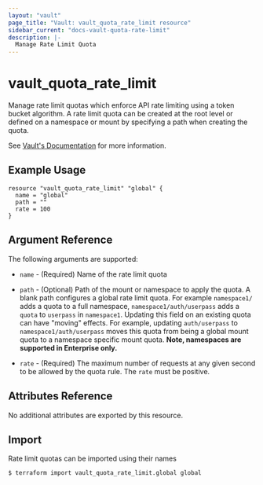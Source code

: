 ```yaml
---
layout: "vault"
page_title: "Vault: vault_quota_rate_limit resource"
sidebar_current: "docs-vault-quota-rate-limit"
description: |-
  Manage Rate Limit Quota
---
```


# vault\_quota\_rate\_limit

Manage rate limit quotas which enforce API rate limiting using a token bucket algorithm.
A rate limit quota can be created at the root level or defined on a namespace or mount by
specifying a path when creating the quota.

See [Vault's Documentation](https://www.vaultproject.io/docs/concepts/resource-quotas) for more
information.

## Example Usage

```hcl
resource "vault_quota_rate_limit" "global" {
  name = "global"
  path = ""
  rate = 100
}
```

## Argument Reference

The following arguments are supported:

* `name` - (Required) Name of the rate limit quota

* `path` - (Optional) Path of the mount or namespace to apply the quota. A blank path configures a
  global rate limit quota. For example `namespace1/` adds a quota to a full namespace,
  `namespace1/auth/userpass` adds a `quota` to `userpass` in `namespace1`.
  Updating this field on an existing quota can have "moving" effects. For example, updating
  `auth/userpass` to `namespace1/auth/userpass` moves this quota from being a global mount quota to
  a namespace specific mount quota. **Note, namespaces are supported in Enterprise only.**

* `rate` - (Required) The maximum number of requests at any given second to be allowed by the quota
  rule. The `rate` must be positive.

## Attributes Reference

No additional attributes are exported by this resource.

## Import

Rate limit quotas can be imported using their names

```
$ terraform import vault_quota_rate_limit.global global
```
